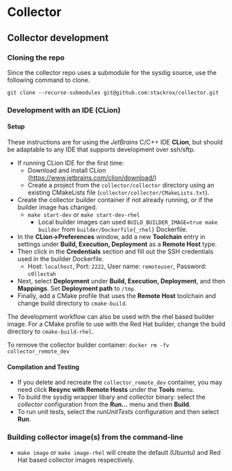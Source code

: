 # Collector

## Collector development

### Cloning the repo

Since the collector repo uses a submodule for the sysdig source, use
the following command to clone.

```
git clone --recurse-submodules git@github.com:stackrox/collector.git
```

### Development with an IDE (CLion)

#### Setup
These instructions are for using the *JetBrains* C/C++ IDE **CLion**, but should be adaptable to any IDE that supports development over ssh/sftp.
- If running CLion IDE for the first time:
  - Download and install CLion (https://www.jetbrains.com/clion/download/)
  - Create a project from the `collector/collector` directory using an existing CMakeLists file (`collector/collector/CMakeLists.txt`).
- Create the collector builder container if not already running, or if the builder image has changed.
  - `make start-dev` or `make start-dev-rhel`
    - Local builder images can used `BUILD_BUILDER_IMAGE=true make builder` from `builder/Dockerfile{_rhel}` Dockerfile.
- In the **CLion->Preferences** window, add a new **Toolchain** entry in settings under **Build, Execution, Deployment** as a **Remote Host** type.
- Then click in the **Credentials** section and fill out the SSH credentials used in the builder Dockerfile.
  - Host: `localhost`, Port: `2222`, User name: `remoteuser`, Password: `c0llectah`
- Next, select **Deployment** under **Build, Execution, Deployment**, and then **Mappings**. Set **Deployment path** to `/tmp`.
- Finally, add a CMake profile that uses the **Remote Host** toolchain and change build directory to `cmake-build`.

The development workflow can also be used with the rhel based builder image. For a CMake profile to use with the Red Hat builder, change the build
directory to `cmake-build-rhel`.

To remove the collector builder container: `docker rm -fv collector_remote_dev`

#### Compilation and Testing
- If you delete and recreate the `collector_remote_dev` container, you may need click **Resync with Remote Hosts** under the **Tools** menu.
- To build the sysdig wrapper libary and collector binary: select the *collector* configuration from the **Run...** menu and then **Build**.
- To run unit tests, select the *runUnitTests* configuration and then select **Run**.

### Building collector image(s) from the command-line
- `make image` or `make image-rhel` will create the default (Ubuntu) and Red Hat based collector images respectively.



